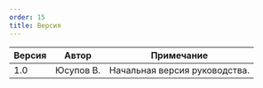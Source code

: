```yaml
---
order: 15
title: Версия
---
```


| Версия | Автор     | Примечание                    |
|--------|-----------|-------------------------------|
| 1\.0   | Юсупов В. | Начальная версия руководства. |


